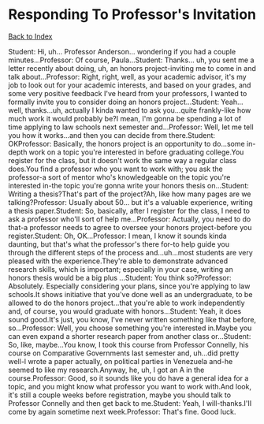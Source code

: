 # Responding To Professor's Invitation
[Back to Index](https://github.com/windows10010/tpoExtractor/blob/master/README.md)

Student: Hi, uh… Professor Anderson… wondering if you had a couple minutes…Professor: Of course, Paula…Student: Thanks… uh, you sent me a letter recently about doing, uh, an honors project-inviting me to come in and talk about…Professor: Right, right, well, as your academic advisor, it's my job to look out for your academic interests, and based on your grades, and some very positive feedback I've heard from your professors, I wanted to formally invite you to consider doing an honors project…Student: Yeah… well, thanks…uh, actually I kinda wanted to ask you…quite frankly-like how much work it would probably be?I mean, I'm gonna be spending a lot of time applying to law schools next semester and…Professor: Well, let me tell you how it works…and then you can decide from there.Student: OKProfessor: Basically, the honors project is an opportunity to do…some in-depth work on a topic you're interested in before graduating college.You register for the class, but it doesn't work the same way a regular class does.You find a professor who you want to work with; you ask the professor-a sort of mentor who's knowledgeable on the topic you're interested in-the topic you're gonna write your honors thesis on…Student: Writing a thesis?That's part of the project?Ah, like how many pages are we talking?Professor: Usually about 50… but it's a valuable experience, writing a thesis paper.Student: So, basically, after I register for the class, I need to ask a professor who'll sort of help me…Professor: Actually, you need to do that-a professor needs to agree to oversee your honors project-before you register.Student: Oh, OK…Professor: I mean, I know it sounds kinda daunting, but that's what the professor's there for-to help guide you through the different steps of the process and…uh…most students are very pleased with the experience.They're able to demonstrate advanced research skills, which is important; especially in your case, writing an honors thesis would be a big plus ...Student: You think so?Professor: Absolutely. Especially considering your plans, since you're applying to law schools.It shows initiative that you've done well as an undergraduate, to be allowed to do the honors project…that you're able to work independently and, of course, you would graduate with honors…Student: Yeah, it does sound good.It's just, you know, l've never written something like that before, so…Professor: Well, you choose something you're interested in.Maybe you can even expand a shorter research paper from another class or…Student: So, like, maybe…You know, I took this course from Professor Connelly, his course on Comparative Governments last semester and, uh…did pretty well-l wrote a paper actually, on political parties in Venezuela and-he seemed to like my research.Anyway, he, uh, I got an A in the course.Professor: Good, so it sounds like you do have a general idea for a topic, and you might know what professor you want to work with.And look, it's still a couple weeks before registration, maybe you should talk to Professor Connelly and then get back to me.Student: Yeah, I will-thanks.I'II come by again sometime next week.Professor: That's fine. Good luck.